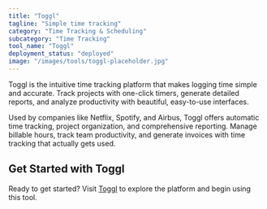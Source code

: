 ```yaml
---
title: "Toggl"
tagline: "Simple time tracking"
category: "Time Tracking & Scheduling"
subcategory: "Time Tracking"
tool_name: "Toggl"
deployment_status: "deployed"
image: "/images/tools/toggl-placeholder.jpg"
---
```

Toggl is the intuitive time tracking platform that makes logging time simple and accurate. Track projects with one-click timers, generate detailed reports, and analyze productivity with beautiful, easy-to-use interfaces.

Used by companies like Netflix, Spotify, and Airbus, Toggl offers automatic time tracking, project organization, and comprehensive reporting. Manage billable hours, track team productivity, and generate invoices with time tracking that actually gets used.

## Get Started with Toggl

Ready to get started? Visit [Toggl](https://toggl.com/) to explore the platform and begin using this tool.